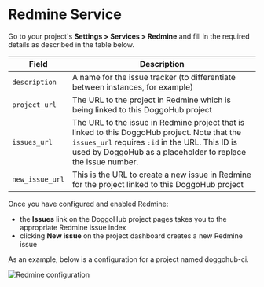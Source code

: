 # Redmine Service

Go to your project's **Settings > Services > Redmine** and fill in the required
details as described in the table below.

| Field | Description |
| ----- | ----------- |
| `description`   | A name for the issue tracker (to differentiate between instances, for example) |
| `project_url`   | The URL to the project in Redmine which is being linked to this DoggoHub project |
| `issues_url`    | The URL to the issue in Redmine project that is linked to this DoggoHub project. Note that the `issues_url` requires `:id` in the URL. This ID is used by DoggoHub as a placeholder to replace the issue number. |
| `new_issue_url` | This is the URL to create a new issue in Redmine for the project linked to this DoggoHub project |

Once you have configured and enabled Redmine:

- the **Issues** link on the DoggoHub project pages takes you to the appropriate
  Redmine issue index
- clicking **New issue** on the project dashboard creates a new Redmine issue

As an example, below is a configuration for a project named doggohub-ci.

![Redmine configuration](img/redmine_configuration.png)
